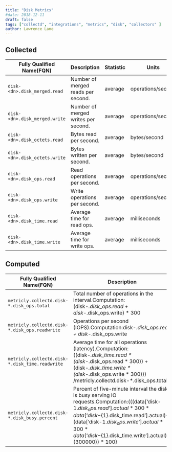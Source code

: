 ```yaml
---
title: "Disk Metrics"
#date: 2018-12-11
draft: false
tags: ["collectd", "integrations", "metrics", "disk", "collectors" ]
author: Lawrence Lane
---
```


## Collected

| Fully Qualified Name(FQN)   | Description                         | Statistic | Units             | Min | Max  | Sparse Data Strategy(SDS) | BASE | CORR | UTIL |
|-----------------------------|-------------------------------------|-----------|-------------------|-----|------|---------------------------|------|------|------|
| `disk-<dn>.disk_merged.read`  | Number of merged reads per second.  | average   | operations/second | 0   | none | none                      | yes  | no   | no   |
| `disk-<dn>.disk_merged.write` | Number of merged writes per second. | average   | operations/second | 0   | none | none                      | yes  | no   | no   |
| `disk-<dn>.disk_octets.read`  | Bytes read per second.              | average   | bytes/second      | 0   | none | none                      | yes  | no   | no   |
| `disk-<dn>.disk_octets.write` | Bytes written per second.           | average   | bytes/second      | 0   | none | none                      | yes  | no   | no   |
| `disk-<dn>.disk_ops.read`     | Read operations per second.         | average   | operations/second | 0   | none | none                      | yes  | no   | no   |
| `disk-<dn>.disk_ops.write`    | Write operations per second.        | average   | operations/second | 0   | none | none                      | yes  | no   | no   |
| `disk-<dn>.disk_time.read`    | Average time for read ops.          | average   | milliseconds      | 0   | none | none                      | yes  | no   | no   |
| `disk-<dn>.disk_time.write`   | Average time for write ops.         | average   | milliseconds      | 0   | none | none                      | yes  | no   | no   |

## Computed

| Fully Qualified Name(FQN)                    | Description                                                                                                                                                                                                                                                                                | Statistic | Units             | Min | Max  | BASE | CORR | UTIL |
|----------------------------------------------|--------------------------------------------------------------------------------------------------------------------------------------------------------------------------------------------------------------------------------------------------------------------------------------------|-----------|-------------------|-----|------|------|------|------|
| `metricly.collectd.disk-*.disk_ops.total`      | Total number of operations in the interval.Computation:(disk-*.disk_ops.read + disk-*.disk_ops.write) * 300                                                                                                                                                                                | sum       | operations        | 0   | none | no   | no   | no   |
| `metricly.collectd.disk-*.disk_ops.readwrite`  | Operations per second (IOPS).Computation:disk-*.disk_ops.read + disk-*.disk_ops.write                                                                                                                                                                                                      | average   | operations/second | 0   | none | yes  | yes  | no   |
| `metricly.collectd.disk-*.disk_time.readwrite` | Average time for all operations (latency).Computation:((disk-*.disk_time.read * (disk-*.disk_ops.read * 300)) +(disk-*.disk_time.write * (disk-*.disk_ops.write * 300))) /metricly.collectd.disk-*.disk_ops.total                                                                          | average   | milliseconds      | 0   | none | yes  | yes  | no   |
| `metricly.collectd.disk-*.disk_busy.percent`   | Percent of five-minute interval the disk is busy serving IO requests.Computation:(((data[‘disk-${1}.disk_ops.read’].actual * 300 * data[‘disk-${1}.disk_time.read’].actual)+ (data[‘disk-${1}.disk_ops.write’].actual * 300 * data[‘disk-${1}.disk_time.write’].actual))/ (300000)) * 100} | average   | percent           | 0   | 100  | yes  | no   | no   |
